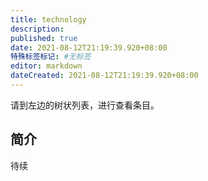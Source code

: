 ```yaml
---
title: technology
description:
published: true
date: 2021-08-12T21:19:39.920+08:00
特殊标签标记: #无标签
editor: markdown
dateCreated: 2021-08-12T21:19:39.920+08:00
---
```


请到左边的树状列表，进行查看条目。

## 简介

待续
